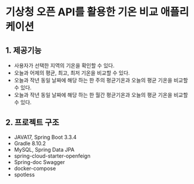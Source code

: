 # 기상청 오픈 API를 활용한 기온 비교 애플리케이션
## 1. 제공기능
- 사용자가 선택한 지역의 기온을 확인할 수 있다.
- 오늘과 어제의 평균, 최고, 최저 기온을 비교할 수 있다.
- 오늘과 작년 동일 날짜에 해당 하는 한 주의 평균기온과 오늘의 평균 기온을 비교할 수 있다.
- 오늘과 작년 동일 날짜에 해당 하는 한 월간 평균기온과 오늘의 평균 기온을 비교할 수 있다.

## 2. 프로젝트 구조
- JAVA17, Spring Boot 3.3.4
- Gradle 8.10.2
- MySQL, Spring Data JPA
- spring-cloud-starter-openfeign
- Spring-doc Swagger
- docker-compose
- spotless